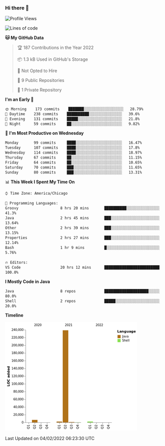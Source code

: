 ### Hi there 👋


<!--START_SECTION:waka-->
![Profile Views](http://img.shields.io/badge/Profile%20Views-0-blue)

![Lines of code](https://img.shields.io/badge/From%20Hello%20World%20I%27ve%20Written-251%20Thousand%20lines%20of%20code-blue)

**🐱 My GitHub Data** 

> 🏆 187 Contributions in the Year 2022
 > 
> 📦 1.3 kB Used in GitHub's Storage 
 > 
> 🚫 Not Opted to Hire
 > 
> 📜 9 Public Repositories 
 > 
> 🔑 1 Private Repository 
 > 
**I'm an Early 🐤** 

```text
🌞 Morning    173 commits    ███████░░░░░░░░░░░░░░░░░░   28.79% 
🌆 Daytime    238 commits    ██████████░░░░░░░░░░░░░░░   39.6% 
🌃 Evening    131 commits    █████░░░░░░░░░░░░░░░░░░░░   21.8% 
🌙 Night      59 commits     ██░░░░░░░░░░░░░░░░░░░░░░░   9.82%

```
📅 **I'm Most Productive on Wednesday** 

```text
Monday       99 commits     ████░░░░░░░░░░░░░░░░░░░░░   16.47% 
Tuesday      107 commits    ████░░░░░░░░░░░░░░░░░░░░░   17.8% 
Wednesday    114 commits    ████░░░░░░░░░░░░░░░░░░░░░   18.97% 
Thursday     67 commits     ██░░░░░░░░░░░░░░░░░░░░░░░   11.15% 
Friday       64 commits     ██░░░░░░░░░░░░░░░░░░░░░░░   10.65% 
Saturday     70 commits     ███░░░░░░░░░░░░░░░░░░░░░░   11.65% 
Sunday       80 commits     ███░░░░░░░░░░░░░░░░░░░░░░   13.31%

```


📊 **This Week I Spent My Time On** 

```text
⌚︎ Time Zone: America/Chicago

💬 Programming Languages: 
Groovy                   8 hrs 20 mins       ██████████░░░░░░░░░░░░░░░   41.3% 
Java                     2 hrs 45 mins       ███░░░░░░░░░░░░░░░░░░░░░░   13.64% 
Other                    2 hrs 39 mins       ███░░░░░░░░░░░░░░░░░░░░░░   13.15% 
Properties               2 hrs 27 mins       ███░░░░░░░░░░░░░░░░░░░░░░   12.14% 
Bash                     1 hr 9 mins         █░░░░░░░░░░░░░░░░░░░░░░░░   5.76%

🔥 Editors: 
VS Code                  20 hrs 12 mins      █████████████████████████   100.0%

```

**I Mostly Code in Java** 

```text
Java                     8 repos             ████████████████████░░░░░   80.0% 
Shell                    2 repos             █████░░░░░░░░░░░░░░░░░░░░   20.0%

```


**Timeline**

![Chart not found](https://raw.githubusercontent.com/powercasgamer/powercasgamer/master/charts/bar_graph.png) 


 Last Updated on 04/02/2022 06:23:30 UTC
<!--END_SECTION:waka-->

